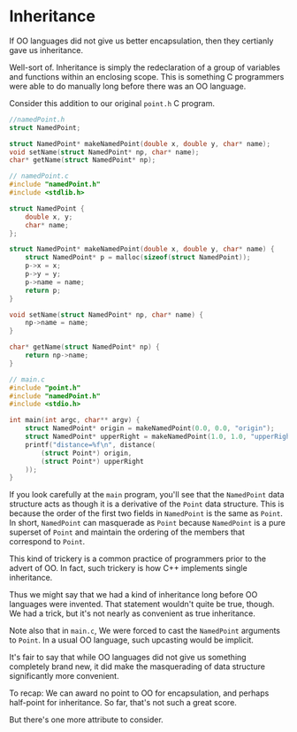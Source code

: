 # Inheritance

If OO languages did not give us better encapsulation, then they certianly gave us inheritance.

Well-sort of. Inheritance is simply the redeclaration of a group of variables and functions within an enclosing scope. This is something C programmers were able to do manually long before there was an OO language.

Consider this addition to our original `point.h` C program.

```c
//namedPoint.h
struct NamedPoint;

struct NamedPoint* makeNamedPoint(double x, double y, char* name);
void setName(struct NamedPoint* np, char* name);
char* getName(struct NamedPoint* np);
```

```c
// namedPoint.c
#include "namedPoint.h"
#include <stdlib.h>

struct NamedPoint {
    double x, y;
    char* name;
};

struct NamedPoint* makeNamedPoint(double x, double y, char* name) {
    struct NamedPoint* p = malloc(sizeof(struct NamedPoint));
    p->x = x;
    p->y = y;
    p->name = name;
    return p;
}

void setName(struct NamedPoint* np, char* name) {
    np->name = name;
}

char* getName(struct NamedPoint* np) {
    return np->name;
}
```

```c
// main.c
#include "point.h"
#include "namedPoint.h"
#include <stdio.h>

int main(int argc, char** argv) {
    struct NamedPoint* origin = makeNamedPoint(0.0, 0.0, "origin");
    struct NamedPoint* upperRight = makeNamedPoint(1.0, 1.0, "upperRight");
    printf("distance=%f\n", distance(
        (struct Point*) origin,
        (struct Point*) upperRight
    ));
}
```

If you look carefully at the `main` program, you'll see that the `NamedPoint` data structure acts as though it is a derivative of the `Point` data structure. This is because the order of the first two fields in `NamedPoint` is the same as `Point`. In short, `NamedPoint` can masquerade as `Point` because `NamedPoint` is a pure superset of `Point` and maintain the ordering of the members that correspond to `Point`.

This kind of trickery is a common practice of programmers prior to the advert of OO. In fact, such trickery is how C++ implements single inheritance.

Thus we might say that we had a kind of inheritance long before OO languages were invented. That statement wouldn't quite be true, though. We had a trick, but it's not nearly as convenient as true inheritance.

Note also that in `main.c`, We were forced to cast the `NamedPoint` arguments to `Point`. In a usual OO language, such upcasting would be implicit.

It's fair to say that while OO languages did not give us something completely brand new, it did make the masquerading of data structure significantly more convenient.

To recap: We can award no point to OO for encapsulation, and perhaps half-point for inheritance. So far, that's not such a great score.

But there's one more attribute to consider.
